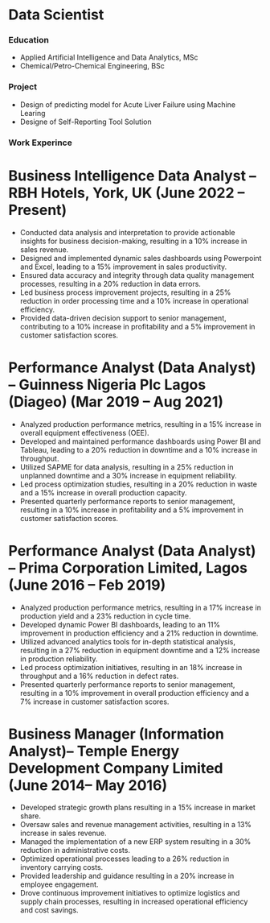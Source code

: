 
# Data Scientist

### Education 
- Applied Artificial Intelligence and Data Analytics, MSc
- Chemical/Petro-Chemical Engineering, BSc

### Project
- Design of predicting model for Acute Liver Failure using Machine Learing
- Designe of Self-Reporting Tool Solution

### Work Experince 
# Business Intelligence Data Analyst – RBH Hotels, York, UK	                                                                                             (June 2022 – Present)
-	Conducted data analysis and interpretation to provide actionable insights for business decision-making, resulting in a 10% increase in sales revenue.
- Designed and implemented dynamic sales dashboards using Powerpoint and Excel, leading to a 15% improvement in sales productivity.
-	Ensured data accuracy and integrity through data quality management processes, resulting in a 20% reduction in data errors.
-	Led business process improvement projects, resulting in a 25% reduction in order processing time and a 10% increase in operational efficiency.
-	Provided data-driven decision support to senior management, contributing to a 10% increase in profitability and a 5% improvement in customer satisfaction scores.
  
# Performance Analyst (Data Analyst) – Guinness Nigeria Plc Lagos (Diageo)	                                                                             (Mar 2019 – Aug 2021)
-	Analyzed production performance metrics, resulting in a 15% increase in overall equipment effectiveness (OEE).
-	Developed and maintained performance dashboards using Power BI and Tableau, leading to a 20% reduction in downtime and a 10% increase in throughput.
-	Utilized SAPME for data analysis, resulting in a 25% reduction in unplanned downtime and a 30% increase in equipment reliability.
-	Led process optimization studies, resulting in a 20% reduction in waste and a 15% increase in overall production capacity.
-	Presented quarterly performance reports to senior management, resulting in a 10% increase in profitability and a 5% improvement in customer satisfaction scores.

# Performance Analyst (Data Analyst) – Prima Corporation Limited, Lagos 	                                                                              (June 2016 – Feb 2019)
-	Analyzed production performance metrics, resulting in a 17% increase in production yield and a 23% reduction in cycle time.
-	Developed dynamic Power BI dashboards, leading to an 11% improvement in production efficiency and a 21% reduction in downtime.
-	Utilized advanced analytics tools for in-depth statistical analysis, resulting in a 27% reduction in equipment downtime and a 12% increase in production reliability.
-	Led process optimization initiatives, resulting in an 18% increase in throughput and a 16% reduction in defect rates.
-	Presented quarterly performance reports to senior management, resulting in a 10% improvement in overall production efficiency and a 7% increase in customer satisfaction scores.
  
# Business Manager (Information Analyst)– Temple Energy Development Company Limited	                                                                     (June 2014– May 2016)
-	Developed strategic growth plans resulting in a 15% increase in market share.
-	Oversaw sales and revenue management activities, resulting in a 13% increase in sales revenue.
-	Managed the implementation of a new ERP system resulting in a 30% reduction in administrative costs.
-	Optimized operational processes leading to a 26% reduction in inventory carrying costs.
-	Provided leadership and guidance resulting in a 20% increase in employee engagement.
-	Drove continuous improvement initiatives to optimize logistics and supply chain processes, resulting in increased operational efficiency and cost savings.



